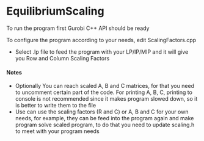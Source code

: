 # EquilibriumScaling
To run the program first Gurobi C++ API should be ready 

To configure the program according to your needs, edit ScalingFactors.cpp
 - Select .lp file to feed the program with your LP/IP/MIP and it will give you Row and Column Scaling Factors 
 
 #### Notes 
- Optionally You can reach scaled A, B and C matrices, for that you need to uncomment certain part of the code. For printing A, B, C, printing to console is not recommended since it makes program slowed down, so it is better to write them to the file  
- Use can use the scaling factors (R and C) or A, B and C for your own needs, for example, they can be feed into the program again and make program solve scaled program, to do that you need to update scaling.h to meet with your program needs

